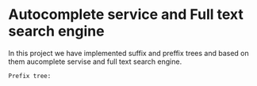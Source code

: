 # Autocomplete service and  Full text search engine

In this project we have implemented suffix and preffix trees and based on them aucomplete servise and full text search engine.

`Prefix tree:`

